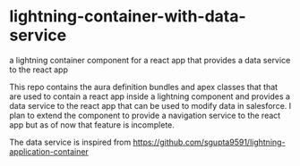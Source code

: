 # lightning-container-with-data-service
a lightning container component for a react app that provides a data service to the react app

This repo contains the aura definition bundles and apex classes that that are used to contain a react app inside a lightning component and provides a data service to the react app that can be used to modify data in salesforce. I plan to extend the component to provide a navigation service to the react app but as of now that feature is incomplete.

The data service is inspired from https://github.com/sgupta9591/lightning-application-container
